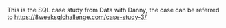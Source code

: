 This is the SQL case study from Data with Danny, the case can be referred to https://8weeksqlchallenge.com/case-study-3/ 
